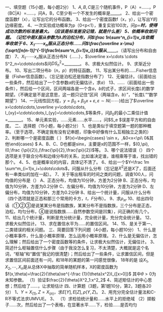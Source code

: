 一、填空题（15小题，每小题2分）
 1、$A,B,C$是三个随机事件，P（A）=……，P（BC|A）=……，问A，B，C至少有一个不发生的概率是_____。
 2、给出一个密度函数f（x），让写出它的分布函数。
 3、给出一个密度函数f（x，y），让写出Y的边缘密度。
 4、一次实验成功概率为p（0&lt;p&lt;1），重复实验100次，问p=______时，使得成功次数的标准差最大。（应该是标准差没记错，就是什么差）
 5、依概率收敛问题。（记忆中是X服从参数为λ的泊松分布，问$\frac 1n\sum^n_{i=1}x_i$依概率收敛于___
 6、$X_1\cdots\cdots x_n$服从正态分布……问$\frac{\overline x-\mu}{\sqrt{[n(n-1)]^{-1}\frac1n\sum^n_{i=1}x_i}}$服从________。（请写出分布和自由度）
 7、$X_1\cdots\cdots x_n$服从正态分布N（……），$\overline x=\cdots \cdots S^2_n=\cdots\cdots$问$DS^2_n$=________。
 8、求极大似然估计。
 9、求渐近分布。
 10、写出二项分布$b（n，p）$的特征函数。
 11、写出某分布的……Fisher信息量（Fisher信息函数）。（忘记是泊松还是指数分布了）
 12、无偏估计。（前面给出一些条件，然后给出了一个含参数$a$的无偏估计，求$a$）
 13、……（前面给出一些条件），然后给一个区间，区间两端各是一个含$a，b$的式子，求区间长度$L$的数学期望。（不确定是不是这意思，这一题只记住“区间（两端含$a，b$）”，“长度$L$”“数学期望”）
 14、一元线性回方程，$y=\beta_0+\beta_0x+\varepsilon,\varepsilon \sim N(\cdots\cdots)$给出了$\overline x=\cdots\cdots,\overline y=\cdots\cdots, I_{xy}=\cdots\cdots,I_{yy}=\cdots\cdots,$等条件，问$\beta_0$的最小二乘估计值=_______。
 15、单元素实验，……元素……水平……，问$S_e $误差平方和的自由度。
 二、选择题（15小题，每小题2分）
 1、也是类似于填空题第一题的那种概率。（至于选项，不确定我有没有记串题，印象中好像有什么互相独立之类的）
 2、判断哪一个是密度函数（  ）
 $f(x)=\begin{cases}
\sin x，,&0<x<\pi\\
0&其他\end{cases}
$
 A、B、C、D也都是sinx，主要是x的范围不一样，$(0,\pi),(0,\frac {\pi}{2}),(\frac{\pi}{2},\frac{\pi}{2})$等。
 3、哪个说法错误（）
 四个选项是关于联合分布和边缘分布的关系，比如谁决定谁，谁相乘等于谁，找出错的那个。
 4、5、也是概率论的内容，具体记不清了。
 6、给出一个$Y=\frac 1m \sum^m_{i=1}x_i+\cdots\cdots$，问服从什么分布（忘记是$X^2$还是$X$了，后面还有一串类似的加在一起）。
 7、关于等出租车的时间之类的问题，调查100人，问均值的分布是（）
 A、正态分布，均值为10分钟，方差为2分钟
 B、正态分布，均值为10分钟，方差为0.2分钟
 C、左偏分布，均值为10分钟，方差为2分钟
 D、左偏分布，均值为10分钟，方差为0.2分钟
 8、给出一个统计量，问服从什么分布（四个选项就是正态和那三个常用的卡方，$t，F$分布）。
 9、求$\rho_{xr}$
 10、给出四句话（①②③是说某某分布是指数族，某某分布不是指数族，三个分布是正态，泊松，均匀分布，④是说指数族……自然参数空间是凹集），问正确的有几个。
 11、给出几个统计量，判断是充分统计量，完全统计量，充分完全统计量。
 12、求极大似然估计。
 13、求在置信水平为……的置信区间。
 14、15、是关于第一、二类错误的相关问题。
 三、简要回答下列问题（4小题，每小题10分）
 1、什么是小概率事件，什么是小概率原理，怎么运用小概率原理。
 2、什么是无偏估计，怎么理解；然后给出了一个密度函数等的条件，让求极大似然估计，无偏估计。
 3、简述什么枢轴置信什么步骤（由于我没怎么复习，不太清楚，大概就是这个名词，“枢轴”和“置信”我记的很清楚）；然后给出了一些条件，让求置信区间，但是求置信区间前面还有一问，和18年的某题的第一问感觉很像，
 18年的是
 设$X_1,X_2,\cdots,X_n$是从总体X中抽取的简单随机样本，X的密度函数为$f(x,\theta)=\frac{2}{\theta}xe^{-\frac {1}{\theta}x^2}I_{[x>0]}$
 其中$\theta>0$为未知参数。
 （1）验证$\frac{2}{\theta}X^2_1:x^2_2$
 4、简述矩估计的中心思想；然后给了……，让求矩估计
 四、计算题（3题，第1题10分，第2，3题各20分）
 1、$Y=X_{(1)},Z=X_{(n)}$，求$E[Y],E[Z],\rho({Y,Z})$。
 2、用充分完全估计量法和C-R不等式法求UMVUE。
 3、
 （1）求检验统计量和……水平上的拒绝域
 （2）掷骰子……次，然后给出了一个表格，在显著水平……下，检验……是否均匀
 